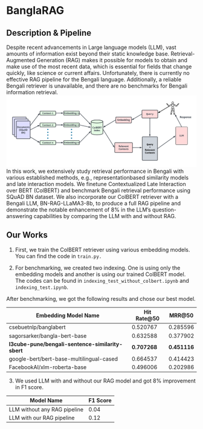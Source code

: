 # BanglaRAG
## Description & Pipeline
Despite recent advancements in Large language
models (LLM), vast amounts of information exist beyond their
static knowledge base. Retrieval-Augmented Generation (RAG)
makes it possible for models to obtain and make use of the
most recent data, which is essential for fields that change
quickly, like science or current affairs. Unfortunately, there is
currently no effective RAG pipeline for the Bengali language.
Additionally, a reliable Bengali retriever is unavailable, and
there are no benchmarks for Bengali information retrieval.
![Full RAG pipeline](Full_Rag_Pipeline.png)
In this work, we extensively study retrieval performance in
Bengali with various established methods, e.g., representationbased similarity models and late interaction models. We finetune Contextualized Late Interaction over BERT (ColBERT)
and benchmark Bengali retrieval performance using SQuAD
BN dataset. We also incorporate our ColBERT retriever with
a Bengali LLM, BN-RAG-LLaMA3-8b, to produce a full RAG
pipeline and demonstrate the notable enhancement of 8% in the
LLM’s question-answering capabilities by comparing the LLM
with and without RAG.

## Our Works

1. First, we train the ColBERT retriever using various embedding models. You can find the code in ```train.py. ```

2. For benchmarking, we created two indexing. One is using only the embedding models and another is using our trained ColBERT model.
The codes can be found in ```indexing_test_without_colbert.ipynb``` and ```indexing_test.ipynb```. 

After benchmarking, we got the following results and chose our best model.

| Embedding Model Name                                  | Hit Rate@50 | MRR@50   |
|-------------------------------------------------------|-------------|----------|
| csebuetnlp/banglabert                                 | 0.520767    | 0.285596 |
| sagorsarker/bangla-bert-base                          | 0.632588    | 0.377902 |
| **l3cube-pune/bengali-sentence-similarity-sbert**         | **0.707268**    | **0.451116** |
| google-bert/bert-base-multilingual-cased              | 0.664537    | 0.414423 |
| FacebookAI/xlm-roberta-base                           | 0.496006    | 0.202986 |


3. We used LLM with and without our RAG model and got 8% improvement in F1 score.

| Model Name                                            | F1 Score  |
|-------------------------------------------------------|-------------|
|LLM without any RAG pipeline                           | 0.04  |
|LLM with our RAG pipeline                              | 0.12  |

